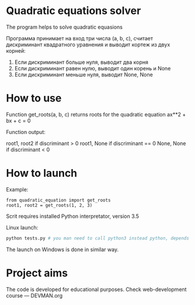 # Quadratic equations solver
The program helps to solve quadratic equasions

Программа принимает на вход три числа (a, b, c), считает дискриминант квадратного уравнения и выводит кортеж из двух корней:
1. Если дискриминант больше нуля, выводит два корня
2. Если дискриминант равен нулю, выводит один корень и None
3. Если дискриминант меньше нуля, выводит None, None

# How to use

Function get_roots(a, b, c) returns roots for the quadratic equation ax**2 + bx + c = 0

Function output:

root1, root2 if discriminant > 0
root1, None if discriminant == 0
None, None if discriminant < 0


# How to launch

Example:

```
from quadratic_equation import get_roots
root1, root2 = get_roots(1, 2, 3)
```

Scrit requires installed Python interpretator, version 3.5

Linux launch:

```bash
python tests.py # you man need to call python3 instead python, depends on one's operating system settings
```

The launch on Windows is done in similar way.

# Project aims

The code is developed for educational purposes. Check web-development course ― DEVMAN.org
